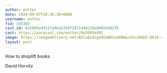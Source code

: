 ```yaml
---
author: entter
date: 2024-09-07T20:36:30+0000
username: entter
fid: 335383
cast_id: 0x5095ed911fa9bab350f287144d228e89055d827b
cast: https://warpcast.com/entter/0x5095ed91
image: https://imagedelivery.net/BXluQx4ige9GuW0Ia56BHw/e5ca9bb5-0610-498c-6ff2-0b52c3f8da00/original
layout: post
---
```

How to shoplift books  
  
David Horvitz  

<img src='https://imagedelivery.net/BXluQx4ige9GuW0Ia56BHw/e5ca9bb5-0610-498c-6ff2-0b52c3f8da00/original' alt='' referrerpolicy='no-referrer'/>
<img src='https://imagedelivery.net/BXluQx4ige9GuW0Ia56BHw/f9c11360-42eb-45e0-fd12-4f1616854d00/original' alt='' referrerpolicy='no-referrer'/>